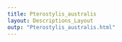 ```yaml
---
title: Pterostylis_australis
layout: Descriptions_Layout 
outp: "Pterostylis_australis.html"
---
```



